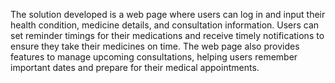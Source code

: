 The solution  developed is a web page where users can log in and input their health condition, medicine details, and consultation information. Users can set reminder timings for their medications and receive timely notifications to ensure they take their medicines on time. The web page also provides features to manage upcoming consultations, helping users remember important dates and prepare for their medical appointments.
